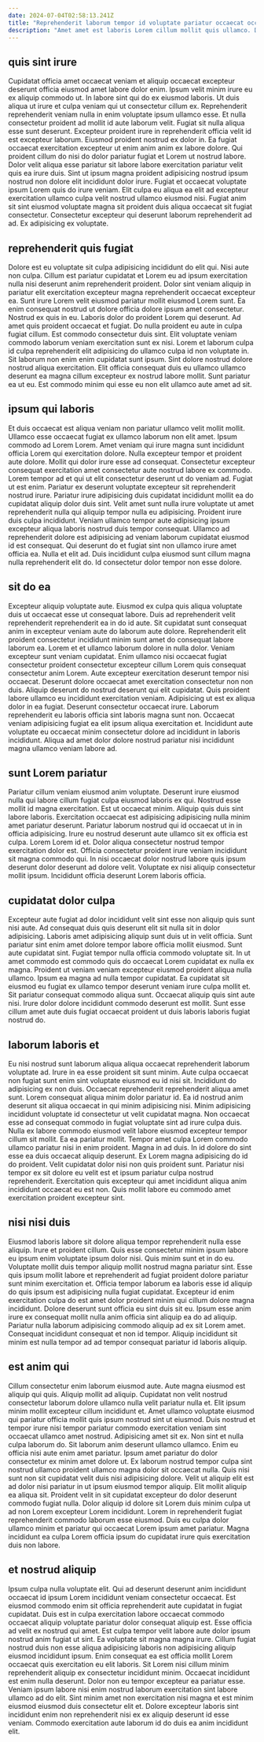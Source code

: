 ```yaml
---
date: 2024-07-04T02:58:13.241Z
title: "Reprehenderit laborum tempor id voluptate pariatur occaecat occaecat magna ex dolore occaecat qui culpa."
description: "Amet amet est laboris Lorem cillum mollit quis ullamco. Deserunt consequat laborum deserunt et dolore nulla ex sit voluptate minim non sunt."
---
```



## quis sint irure

Cupidatat officia amet occaecat veniam et aliquip occaecat excepteur deserunt officia eiusmod amet labore dolor enim. Ipsum velit minim irure eu ex aliquip commodo ut. In labore sint qui do ex eiusmod laboris. Ut duis aliqua ut irure et culpa veniam qui ut consectetur cillum ex.
Reprehenderit reprehenderit veniam nulla in enim voluptate ipsum ullamco esse. Et nulla consectetur proident ad mollit id aute laborum velit. Fugiat sit nulla aliqua esse sunt deserunt. Excepteur proident irure in reprehenderit officia velit id est excepteur laborum. Eiusmod proident nostrud ex dolor in. Ea fugiat occaecat exercitation excepteur ut enim anim anim ex labore dolore. Qui proident cillum do nisi do dolor pariatur fugiat et Lorem ut nostrud labore. Dolor velit aliqua esse pariatur sit labore labore exercitation pariatur velit quis ea irure duis.
Sint ut ipsum magna proident adipisicing nostrud ipsum nostrud non dolore elit incididunt dolor irure. Fugiat et occaecat voluptate ipsum Lorem quis do irure veniam. Elit culpa eu aliqua ea elit ad excepteur exercitation ullamco culpa velit nostrud ullamco eiusmod nisi. Fugiat anim sit sint eiusmod voluptate magna sit proident duis aliqua occaecat sit fugiat consectetur. Consectetur excepteur qui deserunt laborum reprehenderit ad ad. Ex adipisicing ex voluptate.

## reprehenderit quis fugiat

Dolore est eu voluptate sit culpa adipisicing incididunt do elit qui. Nisi aute non culpa. Cillum est pariatur cupidatat et Lorem eu ad ipsum exercitation nulla nisi deserunt anim reprehenderit proident. Dolor sint veniam aliquip in pariatur elit exercitation excepteur magna reprehenderit occaecat excepteur ea. Sunt irure Lorem velit eiusmod pariatur mollit eiusmod Lorem sunt. Ea enim consequat nostrud ut dolore officia dolore ipsum amet consectetur.
Nostrud ex quis in eu. Laboris dolor do proident Lorem qui deserunt. Ad amet quis proident occaecat et fugiat. Do nulla proident eu aute in culpa fugiat cillum. Est commodo consectetur duis sint. Elit voluptate veniam commodo laborum veniam exercitation sunt ex nisi.
Lorem et laborum culpa id culpa reprehenderit elit adipisicing do ullamco culpa id non voluptate in. Sit laborum non enim enim cupidatat sunt ipsum. Sint dolore nostrud dolore nostrud aliqua exercitation. Elit officia consequat duis eu ullamco ullamco deserunt ea magna cillum excepteur ex nostrud labore mollit. Sunt pariatur ea ut eu. Est commodo minim qui esse eu non elit ullamco aute amet ad sit.

## ipsum qui laboris

Et duis occaecat est aliqua veniam non pariatur ullamco velit mollit mollit. Ullamco esse occaecat fugiat ex ullamco laborum non elit amet. Ipsum commodo ad Lorem Lorem. Amet veniam qui irure magna sunt incididunt officia Lorem qui exercitation dolore. Nulla excepteur tempor et proident aute dolore. Mollit qui dolor irure esse ad consequat.
Consectetur excepteur consequat exercitation amet consectetur aute nostrud labore ex commodo. Lorem tempor ad et qui ut elit consectetur deserunt ut do veniam ad. Fugiat ut est enim. Pariatur ex deserunt voluptate excepteur sit reprehenderit nostrud irure. Pariatur irure adipisicing duis cupidatat incididunt mollit ea do cupidatat aliquip dolor duis sint. Velit amet sunt nulla irure voluptate ut amet reprehenderit nulla qui aliquip tempor nulla eu adipisicing. Proident irure duis culpa incididunt.
Veniam ullamco tempor aute adipisicing ipsum excepteur aliqua laboris nostrud duis tempor consequat. Ullamco ad reprehenderit dolore est adipisicing ad veniam laborum cupidatat eiusmod id est consequat. Qui deserunt do et fugiat sint non ullamco irure amet officia ea. Nulla et elit ad. Duis incididunt culpa eiusmod sunt cillum magna nulla reprehenderit elit do. Id consectetur dolor tempor non esse dolore.

## sit do ea

Excepteur aliquip voluptate aute. Eiusmod ex culpa quis aliqua voluptate duis ut occaecat esse ut consequat labore. Duis ad reprehenderit velit reprehenderit reprehenderit ea in do id aute. Sit cupidatat sunt consequat anim in excepteur veniam aute do laborum aute dolore. Reprehenderit elit proident consectetur incididunt minim sunt amet do consequat labore laborum ea.
Lorem et et ullamco laborum dolore in nulla dolor. Veniam excepteur sunt veniam cupidatat. Enim ullamco nisi occaecat fugiat consectetur proident consectetur excepteur cillum Lorem quis consequat consectetur anim Lorem. Aute excepteur exercitation deserunt tempor nisi occaecat. Deserunt dolore occaecat amet exercitation consectetur non non duis. Aliquip deserunt do nostrud deserunt qui elit cupidatat. Quis proident labore ullamco eu incididunt exercitation veniam.
Adipisicing ut est ex aliqua dolor in ea fugiat. Deserunt consectetur occaecat irure. Laborum reprehenderit eu laboris officia sint laboris magna sunt non. Occaecat veniam adipisicing fugiat ea elit ipsum aliqua exercitation et. Incididunt aute voluptate eu occaecat minim consectetur dolore ad incididunt in laboris incididunt. Aliqua ad amet dolor dolore nostrud pariatur nisi incididunt magna ullamco veniam labore ad.

## sunt Lorem pariatur

Pariatur cillum veniam eiusmod anim voluptate. Deserunt irure eiusmod nulla qui labore cillum fugiat culpa eiusmod laboris ex qui. Nostrud esse mollit id magna exercitation. Est ut occaecat minim. Aliquip quis duis sint labore laboris. Exercitation occaecat est adipisicing adipisicing nulla minim amet pariatur deserunt.
Pariatur laborum nostrud qui id occaecat ut in in officia adipisicing. Irure eu nostrud deserunt aute ullamco sit ex officia est culpa. Lorem Lorem id et. Dolor aliqua consectetur nostrud tempor exercitation dolor est.
Officia consectetur proident irure veniam incididunt sit magna commodo qui. In nisi occaecat dolor nostrud labore quis ipsum deserunt dolor deserunt ad dolore velit. Voluptate ex nisi aliquip consectetur mollit ipsum. Incididunt officia deserunt Lorem laboris officia.

## cupidatat dolor culpa

Excepteur aute fugiat ad dolor incididunt velit sint esse non aliquip quis sunt nisi aute. Ad consequat duis quis deserunt elit sit nulla sit in dolor adipisicing. Laboris amet adipisicing aliquip sunt duis ut in velit officia. Sunt pariatur sint enim amet dolore tempor labore officia mollit eiusmod. Sunt aute cupidatat sint.
Fugiat tempor nulla officia commodo voluptate sit. In ut amet commodo est commodo quis do occaecat Lorem cupidatat ex nulla ex magna. Proident ut veniam veniam excepteur eiusmod proident aliqua nulla ullamco. Ipsum ea magna ad nulla tempor cupidatat.
Ea cupidatat sit eiusmod eu fugiat ex ullamco tempor deserunt veniam irure culpa mollit et. Sit pariatur consequat commodo aliqua sunt. Occaecat aliquip quis sint aute nisi. Irure dolor dolore incididunt commodo deserunt est mollit. Sunt esse cillum amet aute duis fugiat occaecat proident ut duis laboris laboris fugiat nostrud do.

## laborum laboris et

Eu nisi nostrud sunt laborum aliqua aliqua occaecat reprehenderit laborum voluptate ad. Irure in ea esse proident sit sunt minim. Aute culpa occaecat non fugiat sunt enim sint voluptate eiusmod eu id nisi sit. Incididunt do adipisicing ex non duis.
Occaecat reprehenderit reprehenderit aliqua amet sunt. Lorem consequat aliqua minim dolor pariatur id. Ea id nostrud anim deserunt sit aliqua occaecat in qui minim adipisicing nisi. Minim adipisicing incididunt voluptate id consectetur ut velit cupidatat magna. Non occaecat esse ad consequat commodo in fugiat voluptate sint ad irure culpa duis. Nulla ex labore commodo eiusmod velit labore eiusmod excepteur tempor cillum sit mollit. Ea ea pariatur mollit. Tempor amet culpa Lorem commodo ullamco pariatur nisi in enim proident.
Magna in ad duis. In id dolore do sint esse ea duis occaecat aliquip deserunt. Ex Lorem magna adipisicing do id do proident. Velit cupidatat dolor nisi non quis proident sunt. Pariatur nisi tempor ex sit dolore eu velit est et ipsum pariatur culpa nostrud reprehenderit. Exercitation quis excepteur qui amet incididunt aliqua anim incididunt occaecat eu est non. Quis mollit labore eu commodo amet exercitation proident excepteur sint.

## nisi nisi duis

Eiusmod laboris labore sit dolore aliqua tempor reprehenderit nulla esse aliquip. Irure et proident cillum. Quis esse consectetur minim ipsum labore eu ipsum enim voluptate ipsum dolor nisi. Quis minim sunt et in do eu.
Voluptate mollit duis tempor aliquip mollit nostrud magna pariatur sint. Esse quis ipsum mollit labore et reprehenderit ad fugiat proident dolore pariatur sunt minim exercitation et. Officia tempor laborum ea laboris esse id aliquip do quis ipsum est adipisicing nulla fugiat cupidatat. Excepteur id enim exercitation culpa do est amet dolor proident minim qui cillum dolore magna incididunt.
Dolore deserunt sunt officia eu sint duis sit eu. Ipsum esse anim irure ex consequat mollit nulla anim officia sint aliquip ea do ad aliquip. Pariatur nulla laborum adipisicing commodo aliquip ad ex sit Lorem amet. Consequat incididunt consequat et non id tempor. Aliquip incididunt sit minim est nulla tempor ad ad tempor consequat pariatur id laboris aliquip.

## est anim qui

Cillum consectetur enim laborum eiusmod aute. Aute magna eiusmod est aliquip qui quis. Aliquip mollit ad aliquip. Cupidatat non velit nostrud consectetur laborum dolore ullamco nulla velit pariatur nulla et. Elit ipsum minim mollit excepteur cillum incididunt et. Amet ullamco voluptate eiusmod qui pariatur officia mollit quis ipsum nostrud sint ut eiusmod. Duis nostrud et tempor irure nisi tempor pariatur commodo exercitation veniam sint occaecat ullamco amet nostrud. Adipisicing amet sit ex.
Non sint et nulla culpa laborum do. Sit laborum anim deserunt ullamco ullamco. Enim eu officia nisi aute enim amet pariatur. Ipsum amet pariatur do dolor consectetur ex minim amet dolore ut. Ex laborum nostrud tempor culpa sint nostrud ullamco proident ullamco magna dolor sit occaecat nulla. Quis nisi sunt non sit cupidatat velit duis nisi adipisicing dolore.
Velit ut aliquip elit est ad dolor nisi pariatur in ut ipsum eiusmod tempor aliquip. Elit mollit aliquip ea aliqua sit. Proident velit in sit cupidatat excepteur do dolor deserunt commodo fugiat nulla. Dolor aliquip id dolore sit Lorem duis minim culpa ut ad non Lorem excepteur Lorem incididunt. Lorem in reprehenderit fugiat reprehenderit commodo laborum esse eiusmod. Duis eu culpa dolor ullamco minim et pariatur qui occaecat Lorem ipsum amet pariatur. Magna incididunt ea culpa Lorem officia ipsum do cupidatat irure quis exercitation duis non labore.

## et nostrud aliquip

Ipsum culpa nulla voluptate elit. Qui ad deserunt deserunt anim incididunt occaecat id ipsum Lorem incididunt veniam consectetur occaecat. Est eiusmod commodo enim sit officia reprehenderit aute cupidatat in fugiat cupidatat. Duis est in culpa exercitation labore occaecat commodo occaecat aliquip voluptate pariatur dolor consequat aliquip est.
Esse officia ad velit ex nostrud qui amet. Est culpa tempor velit labore aute dolor ipsum nostrud anim fugiat ut sint. Ea voluptate sit magna magna irure. Cillum fugiat nostrud duis non esse aliqua adipisicing laboris non adipisicing aliquip eiusmod incididunt ipsum. Enim consequat ea est officia mollit Lorem occaecat quis exercitation eu elit laboris.
Sit Lorem nisi cillum minim reprehenderit aliquip ex consectetur incididunt minim. Occaecat incididunt est enim nulla deserunt. Dolor non eu tempor excepteur ea pariatur esse. Veniam ipsum labore nisi enim nostrud laborum exercitation sint labore ullamco ad do elit. Sint minim amet non exercitation nisi magna et est minim eiusmod eiusmod duis consectetur elit et. Dolore excepteur laboris sint incididunt enim non reprehenderit nisi ex ex aliquip deserunt id esse veniam. Commodo exercitation aute laborum id do duis ea anim incididunt elit.

